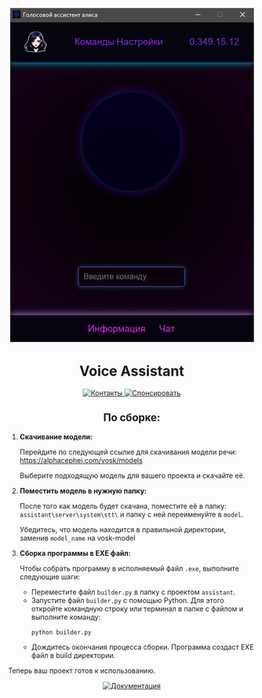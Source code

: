 <body>
    <div align="center">
        <img src="dox/res/main_screen.jpg" alt=".">
        <h1>Voice Assistant</h1>
    </div>
    <div align="center">
        <a href="https://github.com/xXxCLOTIxXx/xXxCLOTIxXx/blob/main/contacts.md">
            <img src="https://img.shields.io/badge/Контакты-Contacts-brightgreen" alt="Контакты">
        </a>
        <a href="https://github.com/xXxCLOTIxXx/xXxCLOTIxXx/blob/main/sponsor.md">
            <img src="https://img.shields.io/badge/Спонсировать-Donate-yellow" alt="Спонсировать">
        </a>
    </div>
    <div>
        <h2 align="center">По сборке:</h2>
        <ol>
            <li><strong>Скачивание модели:</strong>
                <p>Перейдите по следующей ссылке для скачивания модели речи: <a href="https://alphacephei.com/vosk/models" target="_blank">https://alphacephei.com/vosk/models</a></p>
                <p>Выберите подходящую модель для вашего проекта и скачайте её.</p>
            </li>
            <li><strong>Поместить модель в нужную папку:</strong>
                <p>После того как модель будет скачана, поместите её в папку: <code>assistant\server\system\stt\</code> и папку с ней переименуйте в <code>model</code>.</p>
                <p>Убедитесь, что модель находится в правильной директории, заменив <code>model_name</code> на vosk-model</p>
            </li>
            <li><strong>Сборка программы в EXE файл:</strong>
                <p>Чтобы собрать программу в исполняемый файл <code>.exe</code>, выполните следующие шаги:</p>
                <ul>
                    <li>Переместите файл <code>builder.py</code> в папку с проектом <code>assistant</code>.</li>
                    <li>Запустите файл <code>builder.py</code> с помощью Python. Для этого откройте командную строку или терминал в папке с файлом и выполните команду:</li>
                    <pre><code>python builder.py</code></pre>
                    <li>Дождитесь окончания процесса сборки. Программа создаст EXE файл в build директории.</li>
                </ul>
            </li>
        </ol>
        <p>Теперь ваш проект готов к использованию.</p>
      <div align="center">
      <a href="dox/main.md"><img src="https://img.shields.io/badge/Документация-Documentation-magenta" alt="Документация"></a>
      </div>
      </div>
    </body>
</html>
